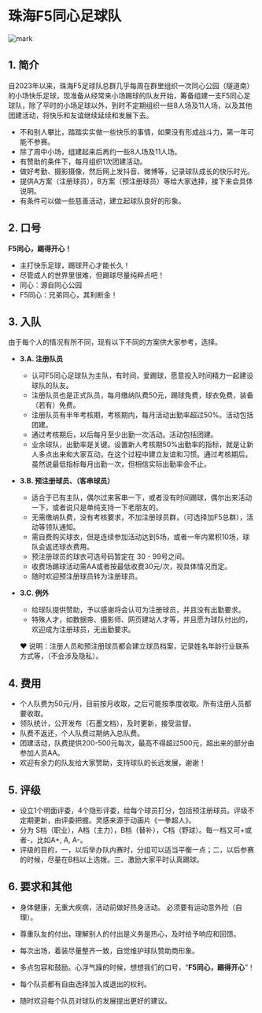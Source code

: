 # 珠海F5同心足球队
![mark](http://zhf5.ltd/pic/20230726/CNBDW3opMsCS.png)
## 1. 简介

自2023年以来，珠海F5足球队总群几乎每周在群里组织一次同心公园（隧道南）的小场快乐足球，现准备从经常来小场踢球的队友开始，筹备组建一支F5同心足球队，除了平时的小场足球以外，到时不定期组织一些8人场及11人场，以及其他团建活动，将快乐和友谊继续延续和发展下去。

- 不和别人攀比，踏踏实实做一些快乐的事情，如果没有形成战斗力，第一年可能不参赛。
- 除了周中小场，组建起来后再约一些8人场及11人场。
- 有赞助的条件下，每月组织1次团建活动。
- 做好考勤、摄影摄像，然后网上发抖音、微博等，记录球队成长的快乐时光。
- 提供A方案（注册球员），B方案（预注册球员）等给大家选择，接下来会具体说明。
- 有条件可以做一些慈善活动，建立起球队良好的形象。

## 2. 口号

**F5同心，踢得开心！**

- 主打快乐足球，踢球开心才能长久！
- 尽管成人的世界里很难，但踢球尽量纯粹点吧！
- 同心：源自同心公园
- F5同心：兄弟同心，其利断金！

## 3. 入队

由于每个人的情况有所不同，现有以下不同的方案供大家参考，选择。

- **3.A. 注册队员**

  - 认可F5同心足球队为主队，有时间，爱踢球，愿意投入时间精力一起建设球队的队友。
  - 注册队员也是正式队员，每月缴纳队费50元，踢球免费，球衣免费，装备（若有）免费。
  - 注册队员有半年考核期，考核期内，每月活动出勤率超过50%。活动包括团建。
  - 通过考核期后，以后每月至少出勤一次活动。活动包括团建。
  - 业余球队，出勤率是关键。设置新人考核期50%出勤率的指标，就是让新人多点出来和大家互动，在这个过程中建立友谊和习惯。通过考核期后，虽然说最低指标每月出勤一次，但相信实际出勤率会不止。

- **3.B. 预注册球员、（客串球员）**

  - 适合于已有主队，偶尔过来客串一下，或者没有时间踢球，偶尔出来活动一下，或者说只是单纯支持一下老朋友的。
  - 无需缴纳队费，没有考核要求，不加注册球员群，（可选择加F5总群），活动等领队通知。
  - 需自费购买球衣，但是连续参加活动达到5场，或者一年内累积10场，球队会返还球衣费用。
  - 预注册球员的球衣可选号码暂定在 30 - 99号之间。 
  - 收费场踢球活动需AA或者按最低收费30元/次，视具体情况而定。
  - 随时欢迎预注册球员转为注册球员。

- **3.C. 例外**

  - 给球队提供赞助，予以感谢将会认可为注册球员，并且没有出勤要求。
  - 特殊人才，如数据帝、摄影师、网页建站人才等，并且愿为球队付出的，欢迎成为注册球员，无出勤要求。

  

  ❤ 说明：注册人员和预注册球员都会建立球员档案，记录姓名年龄行业联系方式等，（不会涉及隐私）。

## 4. 费用

- 个人队费为50元/月，目前按月收取，之后可能按季度收取。所有注册人员都要收取。
- 领队统计，公开发布（石墨文档），及时更新，接受监督。
- 队费不返还，个人队费过期纳入总队费。 
- 团建活动，队费提供200-500元每次，最高不得超过500元，超出来的部分由参加人员AA。
- 欢迎有余力的队友给大家赞助，支持球队的长远发展，谢谢！

## 5. 评级

-  设立1个明面评委，4个隐形评委，给每个球员打分，包括预注册球员。评级不定期更新，由评委把握。灵感来源于动画片《一拳超人》。
-  分为 S档（职业），A档（主力），B档（替补），C档（野球）。每一档又可+或者-，比如A+, A, A-。
-  评级的目的，一，以后举办队内赛时，分组可以适当平衡一点；二，以后参赛的时候，尽量在B档以上选拨。三、激励大家平时认真踢球。

## 6. 要求和其他

- 身体健康，无重大疾病，活动前做好热身活动。 必须要有运动意外险（自理）。
- 尊重队友的付出，理解别人的付出是义务是热心，及时给予响应和回馈。

- 每次出场，着装尽量整齐一致，自觉维护球队赞助商形象。
- 多点包容和鼓励。心浮气躁的时候，想想我们的口号，“**F5同心，踢得开心**”！
- 每个队员都有自由选择加入或退出的权利。
- 随时欢迎每个队员对球队的发展提出更好的建议。
